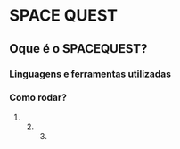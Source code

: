 ﻿# SPACE QUEST

 ## Oque é o SPACEQUEST?


 ### Linguagens e ferramentas utilizadas

 ### Como rodar?
1. 2. 3. 
